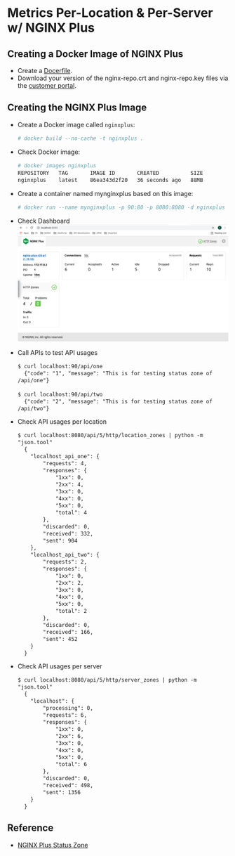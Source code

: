 # Metrics Per-Location & Per-Server w/ NGINX Plus

## Creating a Docker Image of NGINX Plus
- Create a [Docerfile](./Dockerfile).
- Download your version of the nginx-repo.crt and nginx-repo.key files via the [customer portal](https://cs.nginx.com/?_ga=2.268586425.912746048.1620625839-85838359.1596947109).

## Creating the NGINX Plus Image

- Create a Docker image called `nginxplus`:
  ```bash
  # docker build --no-cache -t nginxplus .
  ```

- Check Docker image:
  ```bash
  # docker images nginxplus
  REPOSITORY   TAG       IMAGE ID       CREATED          SIZE
  nginxplus    latest    86ea343d2f20   36 seconds ago   88MB
  ```

- Create a container named mynginxplus based on this image:
  ```bash
  # docker run --name mynginxplus -p 90:80 -p 8080:8080 -d nginxplus
  ```
  
- Check Dashboard
  ![](./img/nginx-plus-dashboard.png)

- Call APIs to test API usages
  ```
  $ curl localhost:90/api/one
    {"code": "1", "message": "This is for testing status zone of /api/one"}

  $ curl localhost:90/api/two
    {"code": "2", "message": "This is for testing status zone of /api/two"}
  ```

- Check API usages per location
  ```
  $ curl localhost:8080/api/5/http/location_zones | python -m "json.tool"
    {
      "localhost_api_one": {
          "requests": 4,
          "responses": {
              "1xx": 0,
              "2xx": 4,
              "3xx": 0,
              "4xx": 0,
              "5xx": 0,
              "total": 4
          },
          "discarded": 0,
          "received": 332,
          "sent": 904
      },
      "localhost_api_two": {
          "requests": 2,
          "responses": {
              "1xx": 0,
              "2xx": 2,
              "3xx": 0,
              "4xx": 0,
              "5xx": 0,
              "total": 2
          },
          "discarded": 0,
          "received": 166,
          "sent": 452
      }
    }
  ```

- Check API usages per server
  ```
  $ curl localhost:8080/api/5/http/server_zones | python -m "json.tool"
    {
      "localhost": {
          "processing": 0,
          "requests": 6,
          "responses": {
              "1xx": 0,
              "2xx": 6,
              "3xx": 0,
              "4xx": 0,
              "5xx": 0,
              "total": 6
          },
          "discarded": 0,
          "received": 498,
          "sent": 1356
      }
    }
  ```

## Reference
- [NGINX Plus Status Zone](https://www.nginx.com/blog/nginx-plus-r19-released/#new-features-detail)
